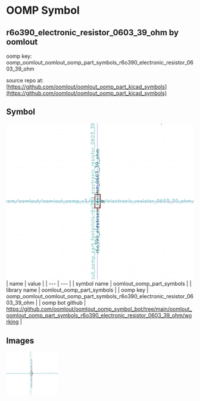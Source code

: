# OOMP Symbol  
## r6o390_electronic_resistor_0603_39_ohm  by oomlout  
  
oomp key: oomp_oomlout_oomlout_oomp_part_symbols_r6o390_electronic_resistor_0603_39_ohm  
  
source repo at: [https://github.com/oomlout/oomlout_oomp_part_kicad_symbols](https://github.com/oomlout/oomlout_oomp_part_kicad_symbols)  
## Symbol  
  
[![working.png](working_600.png)](working.png)  
| name | value | 
| --- | --- | 
| symbol name | oomlout_oomp_part_symbols | 
| library name | oomlout_oomp_part_symbols | 
| oomp key | oomp_oomlout_oomlout_oomp_part_symbols_r6o390_electronic_resistor_0603_39_ohm | 
| oomp bot github | https://github.com/oomlout/oomlout_oomp_symbol_bot/tree/main/oomlout_oomlout_oomp_part_symbols_r6o390_electronic_resistor_0603_39_ohm/working | 
## Images  
  
[![working.png](working_140.png)](working.png)  

